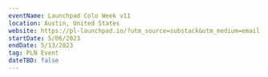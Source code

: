 ```yaml
---
eventName: Launchpad Colo Week v11
location: Austin, United States
website: https://pl-launchpad.io/?utm_source=substack&utm_medium=email
startDate: 5/06/2023
endDate: 5/13/2023
tag: PLN Event
dateTBD: false
---
```

